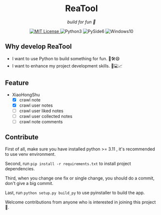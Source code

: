 <h1 align="center">ReaTool</h1>
<p align="center">
    <em>build for fun 🎉</em>
</p>
<p align="center">
  <a href="LICENSE" target="_blank">
    <img alt="MIT License" src="https://img.shields.io/github/license/ReaJason/ReaTool?style=flat-square" />
  </a>
  <img alt="Python3" src="https://img.shields.io/badge/Python3.11+-3670A0.svg?style=flat-square&logo=python&logoColor=ffdd54">
  <img alt="PySide6"  src="https://img.shields.io/badge/PySide6-%23217346.svg?style=flat-square&logo=Qt&logoColor=white" >
  <img alt="Windows10" src="https://img.shields.io/badge/-Windows10+-blue.svg?style=flat-square&logo=windows&logoColor=white" />
</p>

## Why develop ReaTool

- I want to use Python to build something for fun. 🐍🛠️😄
- I want to enhance my project development skills. 🚀💻📈

## Feature

- XiaoHongShu
    - [x] crawl note
    - [x] crawl user notes
    - [ ] crawl user liked notes
    - [ ] crawl user collected notes
    - [ ] crawl note comments

## Contribute

First of all, make sure you have installed python >= 3.11 , it's recommended to use venv environment.

Second, run `pip install -r requirements.txt` to install project dependencies.

Third, when you change one fix or single change, you should do a commit, don't give a big commit.

Last, run `python setup.py build_py` to use pyinstaller to build the app.

Welcome contributions from anyone who is interested in joining this project 🎉.
